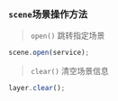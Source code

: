 <!--
 * @Autor: liu_x25@ecidi.com
 * @Date: 2021-11-01 17:33:55
 * @LastEditors: liu_x25@ecidi.com
 * @LastEditTime: 2021-11-03 19:36:01
 * @Description: 实例说明
-->

### `scene`场景操作方法


>`open()` 跳转指定场景
```javascript
scene.open(service);
```
>`clear()` 清空场景信息
```javascript
layer.clear();
```
